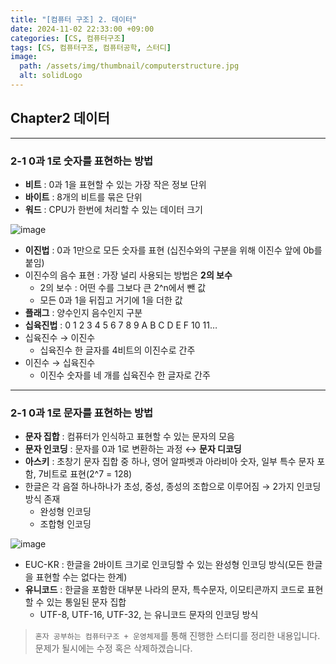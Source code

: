 ```yaml
---
title: "[컴퓨터 구조] 2. 데이터"
date: 2024-11-02 22:33:00 +09:00
categories: [CS, 컴퓨터구조]
tags: [CS, 컴퓨터구조, 컴퓨터공학, 스터디]
image:
  path: /assets/img/thumbnail/computerstructure.jpg
  alt: solidLogo
---
```


## Chapter2 데이터
---
### 2-1 0과 1로 숫자를 표현하는 방법

- **비트** : 0과 1을 표현할 수 있는 가장 작은 정보 단위
- **바이트** : 8개의 비트를 묶은 단위
- **워드** : CPU가 한번에 처리할 수 있는 데이터 크기

![image](https://github.com/user-attachments/assets/e65bc8cf-ff21-416a-9c76-78fe5d8a51c2)

- **이진법** : 0과 1만으로 모든 숫자를 표현 (십진수와의 구분을 위해 이진수 앞에 0b를 붙임)
- 이진수의 음수 표현 : 가장 널리 사용되는 방법은 **2의 보수**
    - 2의 보수 : 어떤 수를 그보다 큰 2^n에서 뺀 값
    - 모든 0과 1을 뒤집고 거기에 1을 더한 값
- **플래그** : 양수인지 음수인지 구분
- **십육진법** : 0 1 2 3 4 5 6 7 8 9 A B C D E F 10 11…
- 십육진수 → 이진수
    - 십육진수 한 글자를 4비트의 이진수로 간주
- 이진수 → 십육진수
    - 이진수 숫자를 네 개를 십육진수 한 글자로 간주

---
### 2-1 0과 1로 문자를 표현하는 방법

- **문자 집합** : 컴퓨터가 인식하고 표현할 수 있는 문자의 모음
- **문자 인코딩** : 문자를 0과 1로 변환하는 과정 ↔ **문자 디코딩**
- **아스키** : 초창기 문자 집합 중 하나, 영어 알파벳과 아라비아 숫자, 일부 특수 문자 포함, 7비트로 표현(2^7 = 128)
- 한글은 각 음절 하나하나가 초성, 중성, 종성의 조합으로 이루어짐 → 2가지 인코딩 방식 존재
    - 완성형 인코딩
    - 조합형 인코딩

![image](https://github.com/user-attachments/assets/869c1207-1981-44e0-a729-ff93a4c3f6de)

- EUC-KR : 한글을 2바이트 크기로 인코딩할 수 있는 완성형 인코딩 방식(모든 한글을 표현할 수는 없다는 한계)
- **유니코드** : 한글을 포함한 대부분 나라의 문자, 특수문자, 이모티콘까지 코드로 표현할 수 있는 통일된 문자 집합
    - UTF-8, UTF-16, UTF-32, 는 유니코드 문자의 인코딩 방식

> `혼자 공부하는 컴퓨터구조 + 운영체제`를 통해 진행한 스터디를 정리한 내용입니다.   
문제가 될시에는 수정 혹은 삭제하겠습니다.
